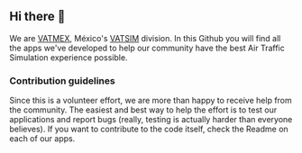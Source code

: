 ## Hi there 👋

We are [VATMEX](https://www.vatmex.com.mx), México's [VATSIM](https://vatsim.net/) division. In this Github you will find all the apps we've
developed to help our community have the best Air Traffic Simulation experience possible.

### Contribution guidelines

Since this is a volunteer effort, we are more than happy to receive help from the community. The easiest and best way to help the effort is to
test our applications and report bugs (really, testing is actually harder than everyone believes). If you want to contribute to the code
itself, check the Readme on each of our apps.
<!--

**Here are some ideas to get you started:**

🙋‍♀️ A short introduction - what is your organization all about?
🌈 Contribution guidelines - how can the community get involved?
👩‍💻 Useful resources - where can the community find your docs? Is there anything else the community should know?
🍿 Fun facts - what does your team eat for breakfast?
🧙 Remember, you can do mighty things with the power of [Markdown](https://docs.github.com/github/writing-on-github/getting-started-with-writing-and-formatting-on-github/basic-writing-and-formatting-syntax)
-->
